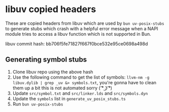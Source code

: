 # libuv copied headers

These are copied headers from libuv which are used by `bun uv-posix-stubs` to generate stubs which crash with a helpful error message when a NAPI
module tries to access a libuv function which is not supported in Bun.

libuv commit hash: bb706f5fe71827f667f0bce532e95ce0698a498d

## Generating symbol stubs

1. Clone libuv repo using the above hash
2. Use the following command to get the list of symbols: `llvm-nm -g libuv.dylib | grep _uv &> symbols.txt`, you're gonna have to clean them up a bit this is not automated sorry ( ͡° ͜ʖ ͡°)
3. Update `src/symbol.txt` and `src/linker.lds` and `src/symbols.dyn`
4. Update the `symbols` list in `generate_uv_posix_stubs.ts`
5. Run `bun uv-posix-stubs`

